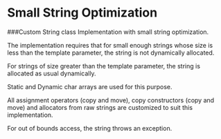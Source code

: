# Small String Optimization

###Custom String class Implementation with small string optimization.  

The implementation requires that for small enough strings whose size is 
less than the template parameter, the string is not dynamically allocated. 

For strings of size greater than the template parameter, the string is
allocated as usual dynamically. 

Static and Dynamic char arrays are used for this purpose.

All assignment operators (copy and move), copy constructors (copy and move) and
allocators from raw strings are customized to suit this implementation.

For out of bounds access, the string throws an exception.
